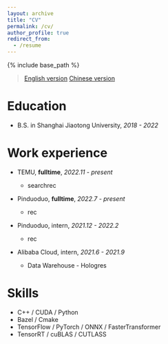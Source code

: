 ```yaml
---
layout: archive
title: "CV"
permalink: /cv/
author_profile: true
redirect_from:
  - /resume
---
```


{% include base_path %}

> [English version](http://cyberkillor.github.io/files/20240120.pdf)
> [Chinese version](http://cyberkillor.github.io/files/20231203.pdf)

Education
======
* B.S. in Shanghai Jiaotong University, *2018 - 2022*

Work experience
======
* TEMU, **fulltime**, *2022.11 - present*
  * searchrec
  
* Pinduoduo, **fulltime**, *2022.7 - present*
  * rec

* Pinduoduo, intern, *2021.12 - 2022.2*
  * rec

* Alibaba Cloud, intern, *2021.6 - 2021.9*
  * Data Warehouse - Hologres

Skills
======
* C++ / CUDA / Python
* Bazel / Cmake
* TensorFlow / PyTorch / ONNX / FasterTransformer
* TensorRT / cuBLAS / CUTLASS
